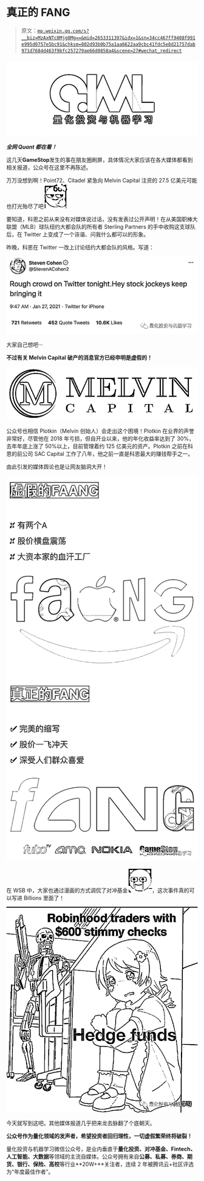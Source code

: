 # 真正的 FANG

> 原文：[`mp.weixin.qq.com/s?__biz=MzAxNTc0Mjg0Mg==&mid=2653311397&idx=1&sn=34cc467ff9408f991e995d0757e5bc91&chksm=802d93b0b75a1aa6622aa9cbc41fdc5e8d21757dab971d7684d463f9bfc257279ae66d0858a4&scene=27#wechat_redirect`](http://mp.weixin.qq.com/s?__biz=MzAxNTc0Mjg0Mg==&mid=2653311397&idx=1&sn=34cc467ff9408f991e995d0757e5bc91&chksm=802d93b0b75a1aa6622aa9cbc41fdc5e8d21757dab971d7684d463f9bfc257279ae66d0858a4&scene=27#wechat_redirect)

### 

![](img/5f7e444cbd0879522a8a640b9a701dd5.png)

***全网 Quant 都在看！***

这几天**GameStop**发生的事在朋友圈刷屏，具体情况大家应该在各大媒体都看到相关报道，公众号在这里不再陈述。

万万没想到啊！Point72、Citadel 紧急向 Melvin Capital 注资的 27.5 亿美元可能也打光殆尽了吧![](img/7f79eb21e632cf602dc06c440c8828ea.png)

要知道，科恩之前从来没有对媒体说过话，没有发表过公开声明！在从美国职棒大联盟（MLB）球队纽约大都会队的所有者 Sterling Partners 的手中收购这支球队后，在 Twitter 上变成了一个诙谐、问我什么都可以的形象。

昨晚，科恩在 Twitter 一改上讨论纽约大都会队的风格。写道：

![](img/8e6f1c6a7ad36d8c76415d0e5aa1cdf6.png)

大家自己想吧··· 

**不过有关 Melvin Capital 破产的消息官方已经申明是虚假的！**

![](img/8dd0fa152744018176b3a9eac676a1ba.png)

公众号也相信 Plotkin（Melvin 创始人）会走出这个困境！Plotkin 在业界的声誉非常好，尽管他在 2018 年亏损，但自开业以来，他的年化收益率达到了 30%，去年年底上涨了 50%以上，目前管理着约 125 亿美元的资产。Plotkin 之前在科恩的前公司 SAC Capital 工作了八年，他之前一直是科恩最大的赚钱帮手之一。

由此引发的媒体舆论也是让网友脑洞大开！

![](img/91a0345f66bdbcea68b4fd22ab967ee5.png)

在 WSB 中，大家也通过漫画的方式调侃了对冲基金![](img/30e27c28fc6878a0b39dfe4aa6303f62.png)，这次事件真的可以写进 Billions 里面了！

![](img/ab83ce597b62da5348ebe7ca4cd7a417.png)

今天就写到这吧。其他媒体报道几乎把来龙去脉翻了个底朝天。

**公众号作为量化领域的发声者，希望投资者回归理性，一切虚假繁荣终将破裂！**

量化投资与机器学习微信公众号，是业内垂直于**量化投资、对冲基金、Fintech、人工智能、大数据**等领域的主流自媒体。公众号拥有来自**公募、私募、券商、期货、银行、保险、高校**等行业**20W+**关注者，连续 2 年被腾讯云+社区评选为“年度最佳作者”。